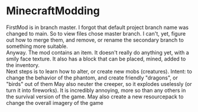 # MinecraftModding

FirstMod is in branch master. I forgot that default project branch name was changed to main. So to view files chose master branch.
I can't, yet, figure out how to merge them, and remove, or rename the secondary branch to something more suitable.
<br>
Anyway. The mod contains an item. It doesn't really do anything yet, with a smily face texture. 
It also has a block that can be placed, mined, added to the inventory.
<br>
Next steps is to learn how to alter, or create new mobs (creatures). 
Intent: to change the behavior of the phantom, and create friendly "dragons", or "birds" out of them
May also neuter the creeper, so it explodes uselessly (or turn it into fireworks). 
It is incredibly annoying, more so than any others in the survival version of the game.
May also create a new resourcepack to change the overall imagery of the game
